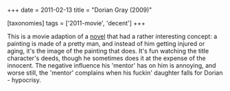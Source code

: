 +++
date = 2011-02-13
title = "Dorian Gray (2009)"

[taxonomies]
tags = ['2011-movie', 'decent']
+++

This is a movie adaption of a [novel] that had a rather interesting
concept: a painting is made of a pretty man, and instead of him getting
injured or aging, it\'s the image of the painting that does. It\'s fun
watching the title character\'s deeds, though he sometimes does it at
the expense of the innocent. The negative influence his \'mentor\' has
on him is annoying, and worse still, the \'mentor\' complains when his
fuckin\' daughter falls for Dorian - hypocrisy.

  [novel]: http://en.wikipedia.org/wiki/The_Picture_of_Dorian_Gray
